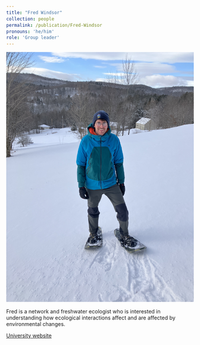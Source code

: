 ```yaml
---
title: "Fred Windsor"
collection: people
permalink: /publication/Fred-Windsor
pronouns: 'he/him'
role: 'Group leader'
---
```


![Fred Windsor](images/fred.JPG)

Fred is a network and freshwater ecologist who is interested in understanding how ecological interactions affect and are affected by environmental changes.

[University website]((https://profiles.cardiff.ac.uk/staff/windsorfm)https://profiles.cardiff.ac.uk/staff/windsorfm)
